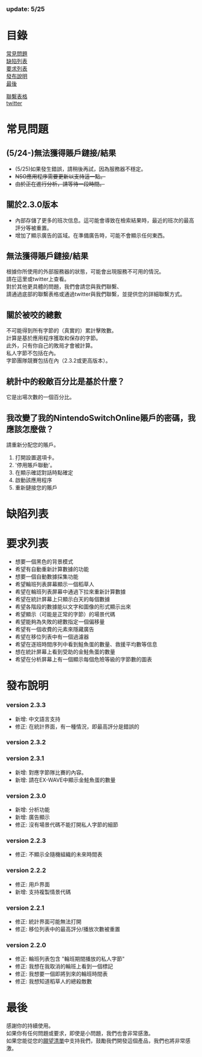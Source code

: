 ### update: 5/25

# 目錄
[常見問題](#常見問題)<br>
[缺陷列表](#缺陷列表)<br>
[要求列表](#要求列表)<br>
[發布說明](#發布說明)<br>
[最後](#最後)<br>

[聯繫表格](https://docs.google.com/forms/d/e/1FAIpQLSfFl98x3KUkrAbwx0oG66yOFegL4Xc2ADAKDMhhGI2rZ5YGlg/viewform)<br>
[twitter](https://twitter.com/salmdroid)<br>

# 常見問題

## (5/24-)無法獲得賬戶鏈接/結果
- (5/25)如果發生錯誤，請稍後再試，因為服務器不穩定。
- ~~NSO應用程序需要更新以支持這一點。~~
- ~~由於正在進行分析，請等待一段時間。~~

## 關於2.3.0版本
- 內部存儲了更多的班次信息。這可能會導致在檢索結果時，最近的班次的最高評分等被重置。
- 增加了顯示廣告的區域。在準備廣告時，可能不會顯示任何東西。

## 無法獲得賬戶鏈接/結果
根據你所使用的外部服務器的狀態，可能會出現服務不可用的情況。<br>
請在這里或twitter上查看。<br>
對於其他更具體的問題，我們會請您與我們聯繫、<br>
請通過底部的聯繫表格或通過twitter與我們聯繫，並提供您的詳細聯繫方式。<br>

## 關於被咬的總數
不可能得到所有字節的（真實的）累計擊敗數。<br>
計算是基於應用程序獲取和保存的字節。<br>
此外，只有你自己的敗局才會被計算。<br>
私人字節不包括在內。<br>
字節團隊競賽包括在內（2.3.2或更高版本）。<br>

## 統計中的殺敵百分比是基於什麼？
它是出場次數的一個百分比。<br>

## 我改變了我的NintendoSwitchOnline賬戶的密碼，我應該怎麼做？
請重新分配您的賬戶。
1. 打開設置選項卡。
2. '停用賬戶聯動'。
3. 在顯示確認對話時點確定
4. 啟動該應用程序
5. 重新鏈接您的賬戶

# 缺陷列表

# 要求列表
- 想要一個黑色的背景模式
- 希望有自動重新計算數據的功能
- 想要一個自動數據採集功能
- 希望輪班列表屏幕顯示一個稻草人
- 希望在輪班列表屏幕中通過下拉來重新計算數據
- 希望在統計屏幕上只顯示白天的每個數據
- 希望各階段的數據能以文字和圖像的形式顯示出來
- 希望顯示（可能是正常的字節）的場景代碼
- 希望能夠為失敗的總數指定一個偏移量
- 希望有一個收費的元素來隱藏廣告
- 希望在移位列表中有一個過濾器
- 希望在逐班時間序列中看到鮭魚蛋的數量、救援平均數等信息
- 想在統計屏幕上看到受助的金鮭魚蛋的數量
- 希望在分析屏幕上有一個顯示每個危險等級的字節數的圖表

# 發布說明

### version 2.3.3
- 新增: 中文語言支持
- 修正: 在統計界面，有一種情況，即最高評分是錯誤的

### version 2.3.2
### version 2.3.1
- 新增: 對應字節隊比賽的內容。
- 新增: 請在EX-WAVE中顯示金鮭魚蛋的數量

### version 2.3.0
- 新增: 分析功能
- 新增: 廣告顯示
- 修正: 沒有場景代碼不能打開私人字節的細節

### version 2.2.3
- 修正: 不顯示全隨機組織的未來時間表

### version 2.2.2
- 修正: 用戶界面
- 新增: 支持複製情景代碼

### version 2.2.1
- 修正: 統計界面可能無法打開
- 修正: 移位列表中的最高評分/播放次數被重置

### version 2.2.0
- 修正: 輪班列表包含 "輪班期間播放的私人字節"
- 修正: 我想在我取消的輪班上看到一個標記
- 修正: 我想要一個即將到來的輪班時間表
- 修正: 我想知道稻草人的總殺敵數

# 最後
感謝你的持續使用。<br>
如果你有任何問題或要求，即使是小問題，我們也會非常感激。<br>
如果您能從您的[願望清單](https://www.amazon.jp/hz/wishlist/ls/N266KX5GC3JF?ref_=wl_share)中支持我們，鼓勵我們開發這個產品，我們也將非常感激。<br>